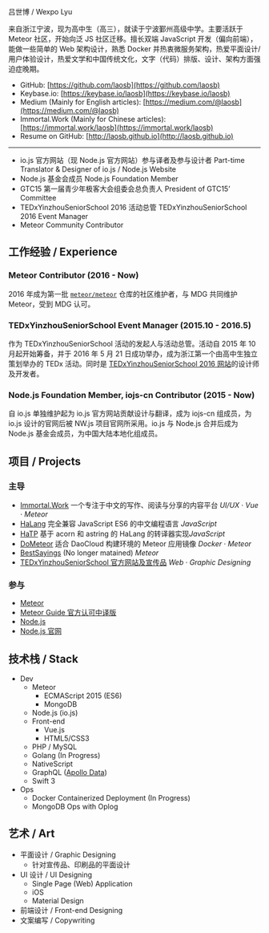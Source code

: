 吕世博 / Wexpo Lyu

来自浙江宁波，现为高中生（高三），就读于宁波鄞州高级中学。主要活跃于 Meteor 社区，开始向泛 JS 社区迁移。擅长双端 JavaScript 开发（偏向前端），能做一些简单的 Web 架构设计，熟悉 Docker 并热衷微服务架构，热爱平面设计/用户体验设计，热爱文学和中国传统文化，文字（代码）排版、设计、架构方面强迫症晚期。

* GitHub: [https://github.com/laosb](https://github.com/laosb)
* Keybase.io: [https://keybase.io/laosb](https://keybase.io/laosb)
* Medium (Mainly for English articles): [https://medium.com/@laosb](https://medium.com/@laosb)
* Immortal.Work (Mainly for Chinese articles): [https://immortal.work/laosb](https://immortal.work/laosb)
* Resume on GitHub: [http://laosb.github.io](http://laosb.github.io)

------------------

* io.js 官方网站（现 Node.js 官方网站）参与译者及参与设计者 Part-time Translator & Designer of io.js / Node.js Website
* Node.js 基金会成员 Node.js Foundation Member
* GTC15 第一届青少年极客大会组委会总负责人 President of GTC15’ Committee
* TEDxYinzhouSeniorSchool 2016 活动总管 TEDxYinzhouSeniorSchool 2016 Event Manager
* Meteor Community Contributor

## 工作经验 / Experience

### Meteor Contributor (2016 - Now)
2016 年成为第一批 [`meteor/meteor`](https://github.com/meteor/meteor) 仓库的社区维护者，与 MDG 共同维护 Meteor，受到 MDG 认可。

### TEDxYinzhouSeniorSchool Event Manager (2015.10 - 2016.5)
作为 TEDxYinzhouSeniorSchool 活动的发起人与活动总管。活动自 2015 年 10 月起开始筹备，并于 2016 年 5 月 21 日成功举办，成为浙江第一个由高中生独立策划举办的 TEDx 活动。同时是 [TEDxYinzhouSeniorSchool 2016 网站](https://github.com/TEDxYinzhouSeniorSchool/tedx.nbyg.net)的设计师及开发者。

### Node.js Foundation Member, iojs-cn Contributor (2015 - Now)
自 io.js 单独维护起为 io.js 官方网站贡献设计与翻译，成为 iojs-cn 组成员，为 io.js 设计的官网后被 NW.js 项目官网所采用。io.js 与 Node.js 合并后成为 Node.js 基金会成员，为中国大陆本地化组成员。

## 项目 / Projects 

### 主导
* [Immortal.Work](https://immortal.work) 一个专注于中文的写作、阅读与分享的内容平台 *UI/UX* · *Vue* · *Meteor*
* [HaLang](https://laosb.github.io/halang) 完全兼容 JavaScript ES6 的中文编程语言 *JavaScript*
* [HaTP](https://github.com/laosb/hatp) 基于 acorn 和 astring 的 HaLang 的转译器实现*JavaScript*
* [DoMeteor](https://github.com/vividcloud/dometeor) 适合 DaoCloud 构建环境的 Meteor 应用镜像 *Docker* · *Meteor*
* [BestSayings](https://github.com/laosb/BestSayings) (No longer matained) *Meteor*
* [TEDxYinzhouSeniorSchool 官方网站及宣传品](https://github.com/TEDxYinzhouSeniorSchool/tedx.nbyg.net) *Web* · *Graphic Designing*

### 参与
* [Meteor](https://github.com/meteor/meteor)
* [Meteor Guide 官方认可中译版](https://github.com/ourmeteor/guide-zh)
* [Node.js](https://github.com/nodejs/node)
* [Node.js 官网](https://github.com/nodejs/nodejs.org)

## 技术栈 / Stack

* Dev
  * Meteor
    - ECMAScript 2015 (ES6)
    - MongoDB
  * Node.js (io.js)
  * Front-end
    - Vue.js
    - HTML5/CSS3
  * PHP / MySQL
  * Golang (In Progress)
  * NativeScript
  * GraphQL ([Apollo Data](http://dev.apollodata.com/))
  * Swift 3
* Ops
  * Docker Containerized Deployment (In Progress)
  * MongoDB Ops with Oplog

## 艺术 / Art

* 平面设计 / Graphic Designing
  - 针对宣传品、印刷品的平面设计
* UI 设计 / UI Designing
  - Single Page (Web) Application
  - iOS
  - Material Design
* 前端设计 / Front-end Designing
* 文案编写 / Copywriting
